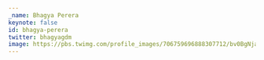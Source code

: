 ```yaml
---
_name: Bhagya Perera
keynote: false
id: bhagya-perera
twitter: bhagyagdm
image: https://pbs.twimg.com/profile_images/706759696888307712/bv0BgNja.jpg
---
```

